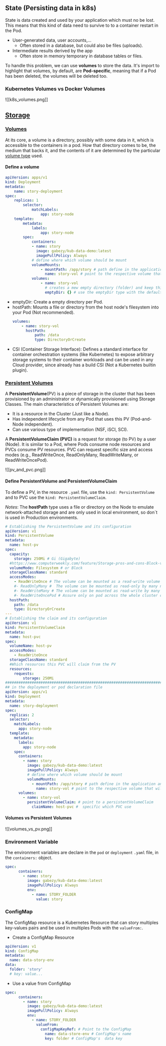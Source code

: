 
## State (Persisting data in k8s)

State is data created and used by your application which must no be lost. This means that this kind of data need to survive to to a container restart in the Pod. 
- User-generated data, user accounts,...
	- Often stored in a database, but could also be files (uploads).
- Intermediate results derived by the app
	- Often store in memory temporary in database tables or files.

To handle this problem, we can use **volumes** to store the data. It's import to highlight that volumes, by default, are **Pod-specific**, meaning that if a Pod has been deleted, the volumes will be deleted too.

### Kubernetes Volumes vs Docker Volumes

![[k8s_volumes.png]]

## [Storage](https://kubernetes.io/docs/concepts/storage/)
### [Volumes](https://kubernetes.io/docs/concepts/storage/volumes/)

At its core, a volume is a directory, possibly with some data in it, which is accessible to the containers in a pod. How that directory comes to be, the medium that backs it, and the contents of it are determined by the particular [volume type](https://kubernetes.io/docs/concepts/storage/volumes/#volume-types) used.
#### Define a volume

```yaml
apiVersion: apps/v1
kind: Deployment
metadata:
	name: story-deployment
spec:
	replicas: 1
		selector:
			matchLabels:
				app: story-node
	template:
		metadata:
			labels:
				app: story-node
		spec:
			containers:
			- name: story
			  image: gabezy/kub-data-demo:latest
			  imagePullPolicy: Always
			# define where which volume should be mount
			volumeMounts:
				- mountPath: /app/story # path define in the application and the Dockerfile (workdir)
				  name: story-vol # point to the respective volume that will be used to mount
			volumes:
				- name: story-vol
				  # creates a mew empty directory (folder) and keep this directory alive as long as the Pod is alive
				  emptyDir: {} # use the emptyDir type with the default configs
```

- emptyDir: Create a empty directory per Pod.
- hostPath: Mounts a file or directory from the host node's filesystem into your Pod (Not recommended).
	```yaml
	volumes:
        - name: story-vol
          hostPath:
              path: /data
              type: DirectoryOrCreate
	```
- CSI (Container Storage Interface): Defines a standard interface for container orchestration systems (like Kubernetes) to expose arbitrary storage systems to their container workloads and can be used in any Cloud provider, since already has a build CSI (Not a Kubernetes builtin plugin).

### [Persistent Volumes](https://kubernetes.io/docs/concepts/storage/persistent-volumes/)

A **PersistentVolume**(PV) is a piece of storage in the cluster that has been provisioned by an administrator or dynamically provisioned using Storage Classes. The main characteristics of Persistent Volumes are:
- It is a resource in the Cluster (Just like a Node).
- Has independent lifecycle from any Pod that uses this PV (Pod-and-Node independent).
- Can use various type of implementation (NSF, iSCI, SCI).

A **PersistentVolumeClaim (PVC)** is a request for storage (to PV) by a user (Node). It is similar to a Pod, where Pods consume node resources and PVCs consume PV resources. PVC can request specific size and access modes (e.g., ReadWriteOnce, ReadOnlyMany, ReadWriteMany, or ReadWriteOncePod). 

![[pv_and_pvc.png]]

#### Define PersistentVolume and PersistentVolumeClaim

To define a PV, in the resource `.yaml` file, use the `kind: PersistentVolume` and to PVC use the `kind: PersistentVolumeClaim`. 

*Notes*: The **hostPath** type uses a file or directory on the Node to emulate network-attached storage and are only used in local environment, so don´t is used in Production environments.

```yaml
# Establishing the PersistentVolume and its configuration
apiVersion: v1
kind: PersistentVolume
metadata:
  name: host-pv
spec:
  capacity:
    storage: 250Mi # Gi (Gigabyte)
  #https://www.computerweekly.com/feature/Storage-pros-and-cons-Block-vs-file-vs-object-storage
  volumeMode: Filesystem # or Block
  storageClassName: standard
  accessModes:
    - ReadWriteOnce # The volume can be mounted as a read-write volume by a single node (multiple pods on the same node)
    #- ReadOnlyMany #  The volume can be mounted as read-only by many nodes.
    #- ReadWriteMany # The volume can be mounted as read-write by many nodes.
    #- ReadWriteOncePod # Assure only on pod across the whole cluster can read and write to the PV
  hostPath:
    path: /data
    type: DirectoryOrCreate
---
# Establishing the claim and its configuration
apiVersion: v1
kind: PersistentVolumeClaim
metadata:
  name: host-pvc
spec:
  volumeName: host-pv
  accessModes:
    - ReadWriteOnce
  storageClassName: standard
  #Which resources this PVC will claim from the PV
  resources:
    requests:
        storage: 250Mi
######################################################################################################################################################################
## in the deployment or pod declaration file
apiVersion: apps/v1
kind: Deployment
metadata:
  name: story-deployment
spec:
  replicas: 2
  selector:
    matchLabels:
      app: story-node
  template:
    metadata:
      labels:
        app: story-node
    spec:
      containers:
        - name: story
          image: gabezy/kub-data-demo:latest
          imagePullPolicy: Always
          # define where which volume should be mount
          volumeMounts:
            - mountPath: /app/story # path define in the application and the Dockerfile (workdir)
              name: story-vol # point to the respective volume that will be used to mount
      volumes:
        - name: story-vol
          persistentVolumeClaim: # point to a persistentVolumeClaim
            claimName: host-pvc #  specific which PVC use

```

#### Volumes vs Persistent Volumes
![[volumes_vs_pv.png]]

### Environment Variable

The environment variables are declare in the `pod` or `deployment` `.yaml` file, in the `containers:` object.

```yaml
spec:
      containers:
        - name: story
          image: gabezy/kub-data-demo:latest
          imagePullPolicy: Always
          env:
            - name: STORY_FOLDER
              value: story
```

### ConfigMap

The ConfigMap resource is a Kubernetes Resource that can story multiples key-values pairs and be used in multiples Pods with the `valueFrom:`.

- Create a ConfigMap Resource
```yaml
apiVersion: v1
kind: ConfigMap
metadata:
  name: data-story-env
data:
  folder: 'story'
  # key: value...
```

- Use a value from ConfigMap
```yaml
spec:
      containers:
        - name: story
          image: gabezy/kub-data-demo:latest
          imagePullPolicy: Always
          env:
            - name: STORY_FOLDER
              valueFrom:
                configMapKeyRef: # Point to the ConfigMap
                  name: data-store-env # ConfigMap's name
                  key: folder # ConfigMap's  data key
```

